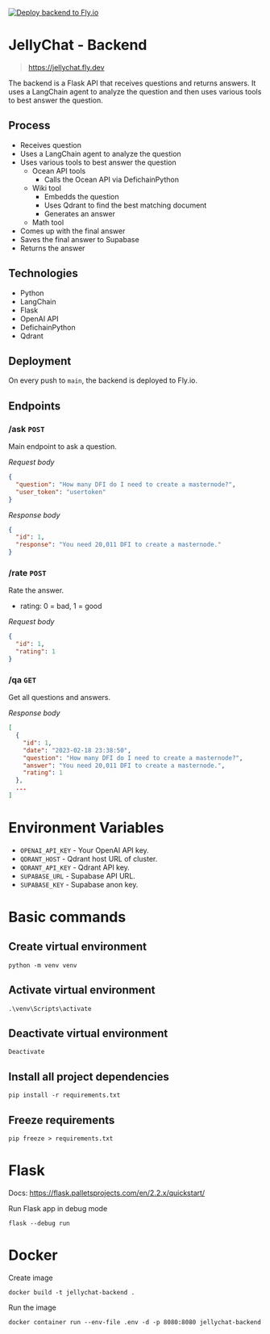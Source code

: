 [![Deploy backend to Fly.io](https://github.com/0ptim/JellyChat/actions/workflows/fly.yml/badge.svg)](https://github.com/0ptim/JellyChat/actions/workflows/fly.yml)

# JellyChat - Backend

> https://jellychat.fly.dev

The backend is a Flask API that receives questions and returns answers. It uses a LangChain agent to analyze the question and then uses various tools to best answer the question.

## Process

- Receives question
- Uses a LangChain agent to analyze the question
- Uses various tools to best answer the question
  - Ocean API tools
    - Calls the Ocean API via DefichainPython
  - Wiki tool
    - Embedds the question
    - Uses Qdrant to find the best matching document
    - Generates an answer
  - Math tool
- Comes up with the final answer
- Saves the final answer to Supabase
- Returns the answer

## Technologies

- Python
- LangChain
- Flask
- OpenAI API
- DefichainPython
- Qdrant

## Deployment

On every push to `main`, the backend is deployed to Fly.io.

## Endpoints

### /ask `POST`

Main endpoint to ask a question.

_Request body_

```json
{
  "question": "How many DFI do I need to create a masternode?",
  "user_token": "usertoken"
}
```

_Response body_

```json
{
  "id": 1,
  "response": "You need 20,011 DFI to create a masternode."
}
```

### /rate `POST`

Rate the answer.

- rating: 0 = bad, 1 = good

_Request body_

```json
{
  "id": 1,
  "rating": 1
}
```

### /qa `GET`

Get all questions and answers.

_Response body_

```json
[
  {
    "id": 1,
    "date": "2023-02-18 23:38:50",
    "question": "How many DFI do I need to create a masternode?",
    "answer": "You need 20,011 DFI to create a masternode.",
    "rating": 1
  },
  ...
]
```

# Environment Variables

- `OPENAI_API_KEY` - Your OpenAI API key.
- `QDRANT_HOST` - Qdrant host URL of cluster.
- `QDRANT_API_KEY` - Qdrant API key.
- `SUPABASE_URL` - Supabase API URL.
- `SUPABASE_KEY` - Supabase anon key.

# Basic commands

## Create virtual environment

```
python -m venv venv
```

## Activate virtual environment

```
.\venv\Scripts\activate
```

## Deactivate virtual environment

```
Deactivate
```

## Install all project dependencies

```
pip install -r requirements.txt
```

## Freeze requirements

```
pip freeze > requirements.txt
```

# Flask

Docs: https://flask.palletsprojects.com/en/2.2.x/quickstart/

Run Flask app in debug mode

```
flask --debug run
```

# Docker

Create image

```
docker build -t jellychat-backend .
```

Run the image

```
docker container run --env-file .env -d -p 8080:8080 jellychat-backend
```
